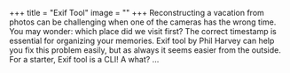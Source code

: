 +++
title = "Exif Tool"
image = ""
+++
Reconstructing a vacation from photos can be challenging when one of the cameras has the wrong time. You may wonder: which place did we visit first? The correct timestamp is essential for organizing your memories. Exif tool by Phil Harvey can help you fix this problem easily, but as always it seems easier from the outside. For a starter, Exif tool is a CLI! A what? ... <!--more-->